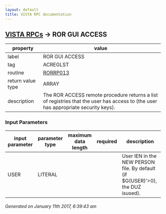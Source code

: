 ```yaml
---
layout: default
title: VISTA RPC documentation
---
```




## [VISTA RPCs](TableOfContent.md) &#8594; ROR GUI ACCESS 

 property | value 
--- | --- 
 label | ROR GUI ACCESS
 tag | ACREGLST
 routine | [RORRP013](http://code.osehra.org/dox/Routine_RORRP013_source.html)
 return value type | ARRAY
 description | The ROR ACCESS remote procedure returns a list of registries that the user has access to (the user has appropriate security keys).

### Input Parameters

| input parameter | parameter type | maximum data length | required | description | 
| --- | --- | --- | --- | --- | 
| USER | LITERAL |  |  | User IEN in the NEW PERSON file. By default (if $G(USER)'>0), the DUZ isused). | 




 ###### Generated on January 11th 2017, 6:39:43 am